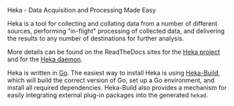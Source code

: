 Heka - Data Acquisition and Processing Made Easy

Heka is a tool for collecting and collating data from a number of different
sources, performing "in-flight" processing of collected data, and delivering
the results to any number of destinations for further analysis.

More details can be found on the ReadTheDocs sites for the [Heka
project](https://heka-docs.readthedocs.org/) and for the [Heka
daemon](https://hekad.readthedocs.org/).

Heka is written in [Go](http://golang.org/). The easiest way to install Heka
is using [Heka-Build](https://github.com/mozilla-services/heka-build), which
will build the correct version of Go, set up a Go environment, and install
all required dependencies. Heka-Build also provides a mechanism for easily
integrating external plug-in packages into the generated `hekad`.
